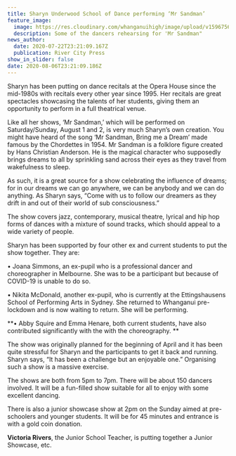 ```yaml
---
title: Sharyn Underwood School of Dance performing ‘Mr Sandman’
feature_image:
  image: https://res.cloudinary.com/whanganuihigh/image/upload/v1596756201/News/Mr_Sandman._RCP_23.7.20.jpg
  description: Some of the dancers rehearsing for 'Mr Sandman"
news_author:
  date: 2020-07-22T23:21:09.167Z
  publication: River City Press
show_in_slider: false
date: 2020-08-06T23:21:09.186Z
---
```

Sharyn has been putting on dance recitals at the Opera House since the mid-1980s with recitals every other year since 1995. Her recitals are great spectacles showcasing the talents of her students, giving them an opportunity to perform in a full theatrical venue.

Like all her shows, ‘Mr Sandman,’ which will be performed on Saturday/Sunday, August 1 and 2, is very much Sharyn’s own creation. You might have heard of the song ‘Mr Sandman, Bring me a Dream’ made famous by the Chordettes in 1954. Mr Sandman is a folklore figure created by Hans Christian Anderson. He is the magical character who supposedly brings dreams to all by sprinkling sand across their eyes as they travel from wakefulness to sleep.

As such, it is a great source for a show celebrating the influence of dreams; for in our dreams we can go anywhere, we can be anybody and we can do anything. As Sharyn says, “Come with us to follow our dreamers as they drift in and out of their world of sub consciousness.”

The show covers jazz, contemporary, musical theatre, lyrical and hip hop forms of dances with a mixture of sound tracks, which should appeal to a wide variety of people.

Sharyn has been supported by four other ex and current students to put the show together. They are:  

• Joana Simmons, an ex-pupil who is a professional dancer and choreographer in Melbourne. She was to be a participant but because of COVID-19 is unable to do so.  

• Nikita McDonald, another ex-pupil, who is currently at the Ettingshausens School of Performing Arts in Sydney. She returned to Whanganui pre-lockdown and is now waiting to return. She will be performing.  

**• Abby Squire and Emma Henare, both current students, have also contributed significantly with the with the choreography.**

The show was originally planned for the beginning of April and it has been quite stressful for Sharyn and the participants to get it back and running. Sharyn says, “It has been a challenge but an enjoyable one.” Organising such a show is a massive exercise.

The shows are both from 5pm to 7pm. There will be about 150 dancers involved. It will be a fun-filled show suitable for all to enjoy with some excellent dancing.

There is also a junior showcase show at 2pm on the Sunday aimed at pre-schoolers and younger students. It will be for 45 minutes and entrance is with a gold coin donation.

**Victoria Rivers**, the Junior School Teacher, is putting together a Junior Showcase, etc.